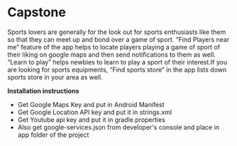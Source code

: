 # Capstone


Sports lovers are generally for the look out for sports enthusiasts like them so that they can meet up and bond over a game of sport. “Find Players near me” feature of the app helps to locate players playing a game of sport of their liking on google maps and then send notifications to them as well. “Learn to play” helps newbies to learn to play a sport of their interest.If you are looking for sports equipments, “Find sports store” in the app lists down sports store in your area as well.

**Installation instructions**

  * Get Google Maps Key and put in Android Manifest
  * Get Google Location API key and put it in strings.xml
  * Get Youtube api key and put it in gradle.properties 
  * Also get google-services.json from developer's console and place in app folder of the project

